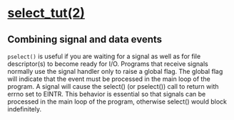 # [select_tut(2)](https://www.man7.org/linux/man-pages/man2/select_tut.2.html) 

## Combining signal and data events

`pselect()` is useful if you are waiting for a signal as well as for file descriptor(s) to become ready for I/O.  Programs that receive signals normally use the signal handler only to raise a global flag.  The global flag will indicate that the event must be processed in the main loop of the program.  A signal will cause the select() (or pselect()) call to return with errno set to EINTR.  This behavior is essential so that signals can be processed in the main loop of the program, otherwise select() would block indefinitely.